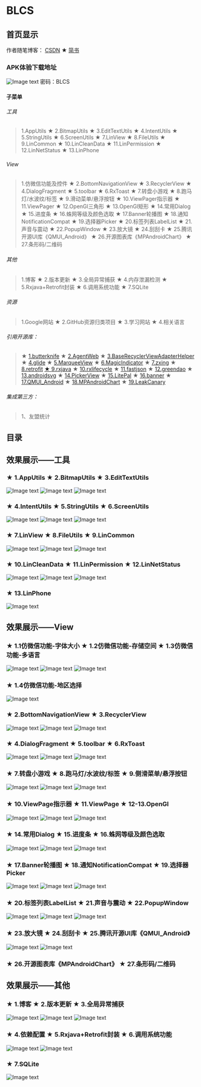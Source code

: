 # BLCS
## 首页显示
作者随笔博客： [CSDN](https://blog.csdn.net/cs_lwb)  ★  [简书](https://www.jianshu.com/u/d9db60dc00d0)
### APK体验下载地址
![Image text](https://github.com/DayorNight/File/blob/master/BLCS1.png)
密码：BLCS
#### 子菜单
###### 工具
> 1.AppUtils ★ 2.BitmapUtils ★ 3.EditTextUtils ★ 4.IntentUtils ★ 5.StringUtils ★ 6.ScreenUtils ★ 7.LinView ★ 8.FileUtils ★ 9.LinCommon
 ★ 10.LinCleanData ★ 11.LinPermission ★ 12.LinNetStatus ★ 13.LinPhone
###### View
> 1.仿微信功能及控件 ★ 2.BottomNavigationView ★ 3.RecyclerView ★ 4.DialogFragment ★ 5.toolbar ★ 6.RxToast ★ 7.转盘小游戏 ★ 8.跑马灯/水波纹/标签 ★ 
9.滑动菜单/悬浮按钮 ★ 10.ViewPager指示器 ★ 11.ViewPager ★ 12.OpenGl三角形 ★ 13.OpenGl矩形 ★ 14.常用Dialog ★ 15.进度条 ★ 16.蛛网等级及颜色选取
 ★ 17.Banner轮播图 ★ 18.通知NotificationCompat ★ 19.选择器Picker ★ 20.标签列表LabelList ★ 21.声音与震动 ★ 22.PopupWindow ★ 23.放大镜 ★ 24.刮刮卡
  ★ 25.腾讯开源UI库《QMUI_Android》 ★ 26.开源图表库《MPAndroidChart》 ★ 27.条形码/二维码
###### 其他
> 1.博客 ★ 2.版本更新 ★ 3.全局异常捕获 ★ 4.内存泄漏检测 ★ 5.Rxjava+Retrofit封装 ★ 6.调用系统功能 ★ 7.SQLite
###### 资源
> 1.Google网站 ★ 2.GitHub资源归类项目 ★ 3.学习网站 ★ 4.相关语言
###### 引用开源库：
> ★ [1.butterknife](https://github.com/JakeWharton/butterknife) ★ [2.AgentWeb](https://github.com/Justson/AgentWeb) ★ [3.BaseRecyclerViewAdapterHelper](https://github.com/CymChad/BaseRecyclerViewAdapterHelper)
★ [4.glide](https://github.com/bumptech/glide) ★ [5.MarqueeView](https://github.com/sunfusheng/MarqueeView) ★ [6.MagicIndicator](https://github.com/hackware1993/MagicIndicator)
★ [7.zxing](https://github.com/yuzhiqiang1993/zxing) ★ [8.retrofit](https://github.com/square/retrofit) [★ 9.rxjava](https://github.com/ReactiveX/RxJava)
★ [10.rxlifecycle](https://github.com/trello/RxLifecycle) ★ [11.fastjson](https://github.com/alibaba/fastjson) ★ [12.greendao](https://github.com/greenrobot/greenDAO)
★ [13.androidsvg](https://bigbadaboom.github.io/androidsvg/) ★ [14.PickerView](https://github.com/Bigkoo/Android-PickerView) ★ [15.LitePal](https://github.com/LitePalFramework/LitePal)
★ [16.banner](https://github.com/youth5201314/banner) ★ [17.QMUI_Android](https://qmuiteam.com/android) ★ [18.MPAndroidChart](https://github.com/PhilJay/MPAndroidChart)
★ [19.LeakCanary](https://github.com/square/leakcanary)
###### 集成第三方：
> 1、友盟统计

## 目录
## 效果展示——工具
### ★ 1.AppUtils ★ 2.BitmapUtils ★ 3.EditTextUtils
![Image text](https://github.com/DayorNight/File/blob/master/Tool/1.AppUtils.gif)
![Image text](https://github.com/DayorNight/File/blob/master/Tool/2.BitmapUtils.gif)
![Image text](https://github.com/DayorNight/File/blob/master/Tool/3.EditTextUtils.gif)
### ★ 4.IntentUtils ★ 5.StringUtils ★ 6.ScreenUtils
![Image text](https://github.com/DayorNight/File/blob/master/Tool/4.IntentUtils.gif)
![Image text](https://github.com/DayorNight/File/blob/master/Tool/5.StringUtils.gif)
![Image text](https://github.com/DayorNight/File/blob/master/Tool/6.ScreenUtils.gif)
### ★ 7.LinView ★ 8.FileUtils ★ 9.LinCommon
![Image text](https://github.com/DayorNight/File/blob/master/Tool/7.LinView.gif)
![Image text](https://github.com/DayorNight/File/blob/master/Tool/8.FileUtils.gif)
![Image text](https://github.com/DayorNight/File/blob/master/Tool/9.LinCommon.gif)
### ★ 10.LinCleanData ★ 11.LinPermission ★ 12.LinNetStatus
![Image text](https://github.com/DayorNight/File/blob/master/Tool/10.LinCleanData.gif)
![Image text](https://github.com/DayorNight/File/blob/master/Tool/11.LinPermission.gif)
![Image text](https://github.com/DayorNight/File/blob/master/Tool/12.LinNetStatus.gif)
### ★ 13.LinPhone
![Image text](https://github.com/DayorNight/File/blob/master/Tool/13.LinPhone.gif)
## 效果展示——View
### ★ 1.1仿微信功能-字体大小 ★ 1.2仿微信功能-存储空间 ★ 1.3仿微信功能-多语言
![Image text](https://github.com/DayorNight/File/blob/master/View/1.1仿微信功能-字体大小.gif)
![Image text](https://github.com/DayorNight/File/blob/master/View/1.2仿微信功能-存储空间.gif)
![Image text](https://github.com/DayorNight/File/blob/master/View/1.3仿微信功能-多语言.gif)
### ★ 1.4仿微信功能-地区选择
![Image text](https://github.com/DayorNight/File/blob/master/View/1.4仿微信功能-地区选择.gif)
### ★ 2.BottomNavigationView ★ 3.RecyclerView
![Image text](https://github.com/DayorNight/File/blob/master/View/2.BottomNavigationView.gif)
![Image text](https://github.com/DayorNight/File/blob/master/View/3.RecyclerView(1).gif)
![Image text](https://github.com/DayorNight/File/blob/master/View/3.RecyclerView(2).gif)
### ★ 4.DialogFragment ★ 5.toolbar ★ 6.RxToast
![Image text](https://github.com/DayorNight/File/blob/master/View/4.DialogFragment.gif)
![Image text](https://github.com/DayorNight/File/blob/master/View/5.toolbar.gif)
![Image text](https://github.com/DayorNight/File/blob/master/View/6.RxToast.gif)
### ★ 7.转盘小游戏 ★ 8.跑马灯/水波纹/标签 ★ 9.侧滑菜单/悬浮按钮
![Image text](https://github.com/DayorNight/File/blob/master/View/7.转盘小游戏.gif)
![Image text](https://github.com/DayorNight/File/blob/master/View/8.跑马灯水波纹标签.gif)
![Image text](https://github.com/DayorNight/File/blob/master/View/9.滑动菜单悬浮按钮.gif)
### ★ 10.ViewPage指示器 ★ 11.ViewPage ★ 12-13.OpenGl
![Image text](https://github.com/DayorNight/File/blob/master/View/10.ViewPage指示器.gif)
![Image text](https://github.com/DayorNight/File/blob/master/View/11.ViewPage.gif)
![Image text](https://github.com/DayorNight/File/blob/master/View/12-13.OpenGl.gif)
### ★ 14.常用Dialog ★ 15.进度条 ★ 16.蛛网等级及颜色选取
![Image text](https://github.com/DayorNight/File/blob/master/View/14.常用Dialog.gif)
![Image text](https://github.com/DayorNight/File/blob/master/View/15.进度条.gif)
![Image text](https://github.com/DayorNight/File/blob/master/View/16.蛛网等级及颜色选取.gif)
### ★ 17.Banner轮播图 ★ 18.通知NotificationCompat ★ 19.选择器Picker
![Image text](https://github.com/DayorNight/File/blob/master/View/17.Banner轮播图.gif)
![Image text](https://github.com/DayorNight/File/blob/master/View/18.通知NotificationCompat.gif)
![Image text](https://github.com/DayorNight/File/blob/master/View/19.选择器Picker.gif)
### ★ 20.标签列表LabelList ★ 21.声音与震动 ★ 22.PopupWindow
![Image text](https://github.com/DayorNight/File/blob/master/View/20.标签列表LabelList.gif)
![Image text](https://github.com/DayorNight/File/blob/master/View/21.声音与震动.gif)
![Image text](https://github.com/DayorNight/File/blob/master/View/22.PopupWindow.gif)
### ★ 23.放大镜 ★ 24.刮刮卡 ★ 25.腾讯开源UI库《QMUI_Android》
![Image text](https://github.com/DayorNight/File/blob/master/View/23.放大镜.gif)
![Image text](https://github.com/DayorNight/File/blob/master/View/24.刮刮卡.gif)
### ★ 26.开源图表库《MPAndroidChart》 ★ 27.条形码/二维码
## 效果展示——其他
### ★ 1.博客 ★ 2.版本更新 ★ 3.全局异常捕获
![Image text](https://github.com/DayorNight/File/blob/master/Other/1.博客.gif)
![Image text](https://github.com/DayorNight/File/blob/master/Other/2.版本更新.gif)
![Image text](https://github.com/DayorNight/File/blob/master/Other/3.全局异常捕获.gif)
### ★ 4.依赖配置 ★ 5.Rxjava+Retrofit封装 ★ 6.调用系统功能

![Image text](https://github.com/DayorNight/File/blob/master/Other/5.Rxjava+Retrofit封装.gif)
![Image text](https://github.com/DayorNight/File/blob/master/Other/6.调用系统功能.gif)
### ★ 7.SQLite
![Image text](https://github.com/DayorNight/File/blob/master/Other/7.SQLite.gif)

